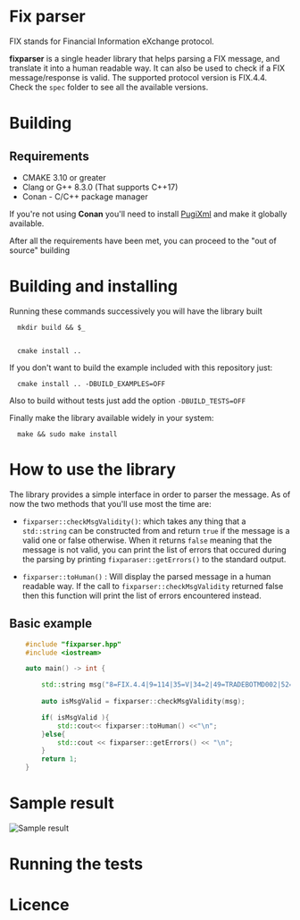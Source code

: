 # Fix parser 

FIX stands for Financial Information eXchange protocol. 

__fixparser__ is a single header library that helps parsing a FIX message, and translate it into a human readable way. It can also be used to check if a FIX message/response is valid. The supported protocol version is FIX.4.4. Check the `spec` folder to see all the available versions.

# Building 

  ## Requirements 

  - CMAKE 3.10 or greater
  - Clang or G++ 8.3.0 (That supports C++17)
  - Conan - C/C++ package manager

  If you're not using __Conan__ you'll need to install [PugiXml](https://github.com/zeux/pugixml) and make it globally available.
  
  After all the requirements have been met, you can proceed to the "out of source" building 

  # Building and installing 
  
  Running these commands successively you will have the library built

  ```
    mkdir build && $_
    
  ```

  ```
    cmake install ..

  ```
  If you don't want to build the example included with this repository just:

  ```
    cmake install .. -DBUILD_EXAMPLES=OFF

  ```

  Also to build without tests just add the option `-DBUILD_TESTS=OFF`

  Finally make the library available widely in your system: 

  ```
    make && sudo make install 
  ```

# How to use the library

The library provides a simple interface in order to parser the message. As of now the two methods that you'll 
use most the time are: 

- `fixparser::checkMsgValidity()`: which takes any thing that a `std::string` can be constructed from and return `true`
if the message is a valid one or false otherwise. When it returns `false` meaning that the message is not valid, you can print the list of errors that occured during the parsing by printing `fixparaser::getErrors()` to the standard output.

- `fixparser::toHuman()` : Will display the parsed message in a human readable way. If the call to `fixparser::checkMsgValidity` returned false then this function will print the list of errors encountered instead.

## Basic example 

```cpp
    #include "fixparser.hpp"
    #include <iostream>

    auto main() -> int {

        std::string msg("8=FIX.4.4|9=114|35=V|34=2|49=TRADEBOTMD002|52=20180425-17:51:40.000|56=BITWYRE|262=2|263=1|264=1|265=0|146=1|55=BTCUSD|267=1|269=0|10=016|");
        
        auto isMsgValid = fixparser::checkMsgValidity(msg);

        if( isMsgValid ){
            std::cout<< fixparser::toHuman() <<"\n";
        }else{
            std::cout << fixparser::getErrors() << "\n";
        }
        return 1;
    }
```

# Sample result 

![Sample result](images/sample.png)

# Running the tests


# Licence